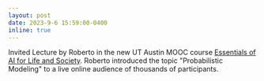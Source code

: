 ```yaml
---
layout: post
date: 2023-9-6 15:59:00-0400
inline: true
---
```


Invited Lecture by Roberto in the new UT Austin MOOC course [Essentials of AI for Life and Society](https://hr.utexas.edu/events/27). Roberto introduced the topic "Probabilistic Modeling" to a live online audience of thousands of participants.